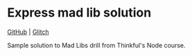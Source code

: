 Express mad lib solution
========================

[GitHub](https://github.com/Thinkful-Ed/express-mad-lib-solution) | [Glitch](https://glitch.com/edit/#!/dark-sardine)

Sample solution to Mad Libs drill from Thinkful's Node course.
